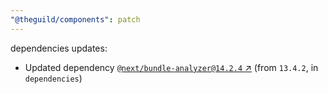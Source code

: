 ```yaml
---
"@theguild/components": patch
---
```

dependencies updates:
  - Updated dependency [`@next/bundle-analyzer@14.2.4` ↗︎](https://www.npmjs.com/package/@next/bundle-analyzer/v/14.2.4) (from `13.4.2`, in `dependencies`)
